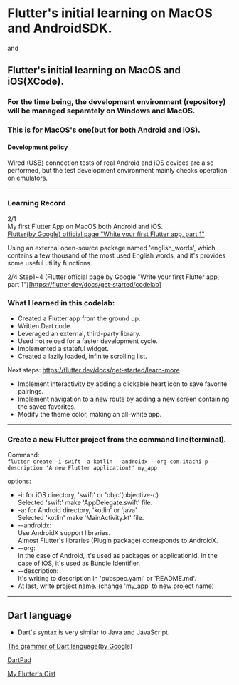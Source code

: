 # Flutter's initial learning on MacOS and AndroidSDK.
and
## Flutter's initial learning on MacOS and iOS(XCode).

### For the time being, the development environment (repository) will be managed separately on Windows and MacOS.
### This is for MacOS's one(but for both Android and iOS).

#### Development policy
Wired (USB) connection tests of real Android and iOS devices are also performed, but the test development environment mainly checks operation on emulators.

---

### Learning Record


2/1<br>
My first Flutter App on MacOS both Android and iOS.<br>
[Flutter(by Google) official page "White your first Flutter app, part 1"](https://flutter.dev/docs/get-started/codelab)

Using an external open-source package named 'english_words', which contains a few thousand of the most used English words, and it's provides some useful utility functions.

2/4 Step1~4 (Flutter official page by Google "Write your first Flutter app, part 1")[https://flutter.dev/docs/get-started/codelab] 

### What I learned in this codelab:
- Created a Flutter app from the ground up.
- Written Dart code.
- Leveraged an external, third-party library.
- Used hot reload for a faster development cycle.
- Implemented a stateful widget.
- Created a lazily loaded, infinite scrolling list.

Next steps: https://flutter.dev/docs/get-started/learn-more
- Implement interactivity by adding a clickable heart icon to save favorite pairings.
- Implement navigation to a new route by adding a new screen containing the saved favorites.
- Modify the theme color, making an all-white app.

---

### Create a new Flutter project from the command line(terminal).

Command:<br>
`flutter create -i swift -a kotlin --androidx --org com.itachi-p --description 'A new Flutter application!' my_app`

<p>options:</p>
<ul>
  <li>-i: for iOS directory, 'swift' or 'objc'(objective-c)<br>
      Selected 'swift' make 'AppDelegate.swift' file.</li>
  <li>-a: for Android directory, 'kotlin' or 'java'<br>
      Selected 'kotlin' make 'MainActivity.kt' file.</li>
  <li>--androidx:<br>
      Use AndroidX support libraries.<br>
      Almost Flutter's libraries (Plugin package) corresponds to AndroidX.</li>
  <li>--org:<br>
               In the case of Android, it's used as packages or applicationId.
               In the case of iOS, it's used as Bundle Identifier.
  </li>
  <li>--description:<br>
               It's writing to description in 'pubspec.yaml' or 'README.md'.
  </li>
  <li>At last, write project name. (change 'my_app' to new project name)</li>
</ul>

---
## Dart language
- Dart's syntax is very similar to Java and JavaScript.

[The grammer of Dart language(by Google)](https://dart.dev/guides/language/language-tour)

[DartPad](https://dartpad.dartlang.org/)

[My Flutter's Gist](https://gist.github.com/itachi-P/f176c06ef567d0cccd63a19f95ff5b3c)
